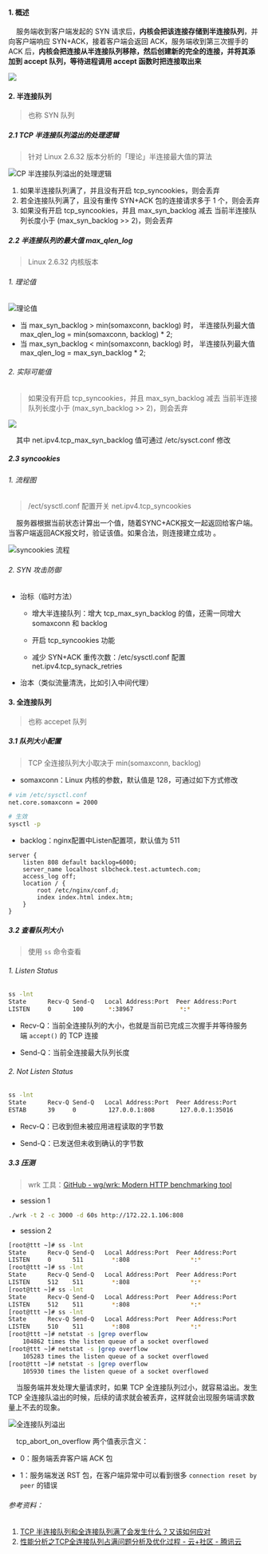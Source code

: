 #### 1. 概述

    服务端收到客户端发起的 SYN 请求后，**内核会把该连接存储到半连接队列**，并向客户端响应 SYN+ACK，接着客户端会返回 ACK，服务端收到第三次握手的 ACK 后，**内核会把连接从半连接队列移除，然后创建新的完全的连接，并将其添加到 accept 队列，等待进程调用 accept 函数时把连接取出来**

![](http://pic3.zhimg.com/80/v2-351442fbc23ab0af4980141cf140001a_720w.jpg)

#### 2. 半连接队列

> 也称 SYN 队列

##### 2.1 TCP 半连接队列溢出的处理逻辑

> 针对 Linux 2.6.32 版本分析的「理论」半连接最大值的算法

![CP 半连接队列溢出的处理逻辑](http://pic1.zhimg.com/80/v2-2326c6df59e30888e668cd3727b6ec60_720w.jpg)

1. 如果半连接队列满了，并且没有开启 tcp_syncookies，则会丢弃
2. 若全连接队列满了，且没有重传 SYN+ACK 包的连接请求多于 1 个，则会丢弃
3. 如果没有开启 tcp_syncookies，并且 max_syn_backlog 减去 当前半连接队列长度小于 (max_syn_backlog >> 2)，则会丢弃

##### 2.2 半连接队列的最大值 max_qlen_log

> Linux 2.6.32 内核版本

###### 1. 理论值

![理论值](http://pic1.zhimg.com/80/v2-00246c3957e12fd149b82d40745bcb04_720w.jpg)

- 当 max_syn_backlog > min(somaxconn, backlog) 时， 半连接队列最大值 max_qlen_log = min(somaxconn, backlog) * 2;
- 当 max_syn_backlog < min(somaxconn, backlog) 时， 半连接队列最大值 max_qlen_log = max_syn_backlog * 2;

###### 2. 实际可能值

> 如果没有开启 tcp_syncookies，并且 max_syn_backlog 减去 当前半连接队列长度小于 (max_syn_backlog >> 2)，则会丢弃

![](https://pic1.zhimg.com/80/v2-dbfbf46876b8421912e2a1decc433910_720w.jpg)

    其中  net.ipv4.tcp_max_syn_backlog 值可通过 /etc/sysct.conf 修改

##### 2.3 syncookies

###### 1. 流程图

> /ect/sysctl.conf 配置开关 net.ipv4.tcp_syncookies

    服务器根据当前状态计算出一个值，随着SYNC+ACK报文一起返回给客户端。当客户端返回ACK报文时，验证该值。如果合法，则连接建立成功 。

![syncookies 流程](http://img2020.cnblogs.com/blog/1179840/202006/1179840-20200624133338181-1354086500.png)

###### 2. SYN 攻击防御

- 治标（临时方法）
  
  - 增大半连接队列：增大 tcp_max_syn_backlog 的值，还需一同增大 somaxconn 和 backlog
  
  - 开启 tcp_syncookies 功能
  
  - 减少 SYN+ACK 重传次数：/etc/sysctl.conf 配置 net.ipv4.tcp_synack_retries

- 治本（类似流量清洗，比如引入中间代理）

#### 3. 全连接队列

> 也称 accepet 队列

##### 3.1 队列大小配置

> TCP 全连接队列大小取决于 min(somaxconn, backlog)

- somaxconn：Linux 内核的参数，默认值是 128，可通过如下方式修改

```bash
# vim /etc/sysctl.conf
net.core.somaxconn = 2000

# 生效
sysctl -p
```

- backlog：nginx配置中Listen配置项，默认值为 511

```nginx
server {
    listen 808 default backlog=6000;
    server_name localhost slbcheck.test.actumtech.com;
    access_log off;
    location / {
        root /etc/nginx/conf.d;
        index index.html index.htm;
    }
}
```

##### 3.2 查看队列大小

> 使用 `ss` 命令查看 

###### 1. Listen Status

```bash
ss -lnt
State      Recv-Q Send-Q   Local Address:Port  Peer Address:Port
LISTEN     0      100       *:38967             *:*
```

- Recv-Q：当前全连接队列的大小，也就是当前已完成三次握手并等待服务端 `accept()` 的 TCP 连接

- Send-Q：当前全连接最大队列长度

###### 2. Not Listen Status

```bash
ss -lnt
State      Recv-Q Send-Q   Local Address:Port  Peer Address:Port
ESTAB      39     0         127.0.0.1:808       127.0.0.1:35016
```

- Recv-Q：已收到但未被应用进程读取的字节数

- Send-Q：已发送但未收到确认的字节数

##### 3.3 压测

> wrk 工具：[GitHub - wg/wrk: Modern HTTP benchmarking tool](https://github.com/wg/wrk.git)

- session 1

```bash
./wrk -t 2 -c 3000 -d 60s http://172.22.1.106:808
```

- session 2

```bash
[root@ttt ~]# ss -lnt
State      Recv-Q Send-Q   Local Address:Port  Peer Address:Port
LISTEN     0      511        *:808                 *:*
[root@ttt ~]# ss -lnt
State      Recv-Q Send-Q   Local Address:Port  Peer Address:Port
LISTEN     512    511        *:808                 *:*
[root@ttt ~]# ss -lnt
State      Recv-Q Send-Q   Local Address:Port  Peer Address:Port
LISTEN     512    511        *:808                 *:*
[root@ttt ~]# ss -lnt
State      Recv-Q Send-Q   Local Address:Port  Peer Address:Port
LISTEN     510    511        *:808                 *:*
[root@ttt ~]# netstat -s |grep overflow
    104862 times the listen queue of a socket overflowed
[root@ttt ~]# netstat -s |grep overflow
    105283 times the listen queue of a socket overflowed
[root@ttt ~]# netstat -s |grep overflow
    105930 times the listen queue of a socket overflowed
```

    当服务端并发处理大量请求时，如果 TCP 全连接队列过小，就容易溢出。发生 TCP 全连接队溢出的时候，后续的请求就会被丢弃，这样就会出现服务端请求数量上不去的现象。

![全连接队列溢出](http://pic2.zhimg.com/80/v2-59396b0f9eb18eca18fff60398558dc1_720w.jpg)

    tcp_abort_on_overflow 两个值表示含义：

- 0：服务端丢弃客户端 ACK 包

- 1：服务端发送 RST 包，在客户端异常中可以看到很多 `connection reset by peer` 的错误

<h6>参考资料：</h6>

1. [TCP 半连接队列和全连接队列满了会发生什么？又该如何应对](https://zhuanlan.zhihu.com/p/144785626)
2. [性能分析之TCP全连接队列占满问题分析及优化过程 - 云+社区 - 腾讯云](https://cloud.tencent.com/developer/article/1558493)

